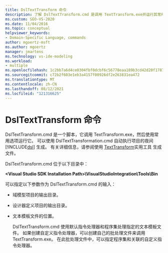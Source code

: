 ```yaml
---
title: DslTextTransform 命令
description: 了解 DslTextTransform.cmd 是调用 TextTransform.exe并运行其常用选项的脚本。
ms.custom: SEO-VS-2020
ms.date: 11/04/2016
ms.topic: conceptual
helpviewer_keywords:
- Domain-Specific Language, commands
author: mgoertz-msft
ms.author: mgoertz
manager: jmartens
ms.technology: vs-ide-modeling
ms.workload:
- multiple
ms.openlocfilehash: 1c2bb7a6d4ce0304fbf0dcbf6c56778eaa189b3cd42d20f17876ae2770f1230d
ms.sourcegitcommit: c72b2f603e1eb3a4157f00926df2e263831ea472
ms.translationtype: MT
ms.contentlocale: zh-CN
ms.lasthandoff: 08/12/2021
ms.locfileid: "121316625"
---
```

# <a name="the-dsltexttransform-command"></a>DslTextTransform 命令
DslTextTransform.cmd 是一个脚本，它调用 TextTransform.exe，然后使用常用选项运行它。 可以使用 DslTextTransformation.cmd 自动执行项目的夜间 [!INCLUDE[dsl](../modeling/includes/dsl_md.md)] 生成。 有关详细信息，请参阅使用 [TextTransform](../modeling/generating-files-with-the-texttransform-utility.md)实用工具 生成文件。

 DslTextTransform.cmd 位于以下目录中：

 **\<Visual Studio SDK Installation Path>\VisualStudioIntegration\Tools\Bin**

 可以指定以下参数作为 DslTextTransform.cmd 的输入：

- 域模型项目的输出目录。

- 设计器定义项目的输出目录。

- 文本模板文件的位置。

  DslTextTransform.cmd 使用默认指令处理器和程序集处理指定的文本模板文件。 如果创建自定义指令处理器，可以创建自己的批处理文件来调用 TextTransform.exe。 在此批处理文件中，可以指定程序集和关联的自定义指令处理器。
